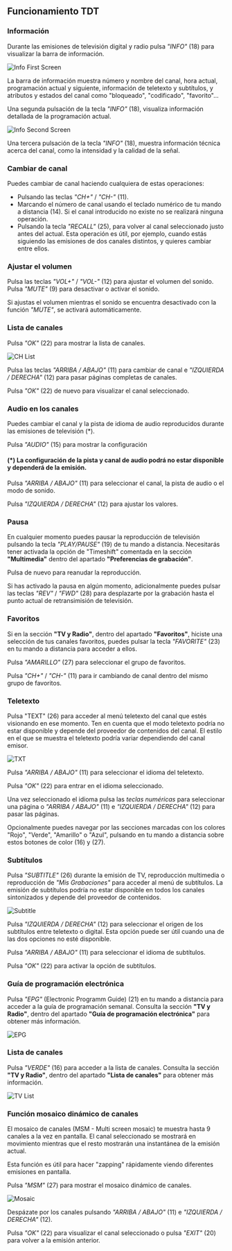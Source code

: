 ## Funcionamiento TDT

### Información
Durante las emisiones de televisión digital y radio pulsa *"INFO"* (18) para visualizar la barra de información.

![Info First Screen](http://static.energysistem.com/images/manuals/42510/55cdbc9c0cd8e.jpg)

La barra de información muestra número y nombre del canal, hora actual, programación actual y siguiente, información de teletexto y subtítulos, y atributos y estados del canal como "bloqueado", "codificado", "favorito"...

Una segunda pulsación de la tecla *"INFO"* (18), visualiza información detallada de la programación actual.

![Info Second Screen](http://static.energysistem.com/images/manuals/42510/55cdbd84698b1.jpg)

Una tercera pulsación de la tecla *"INFO"* (18), muestra información técnica acerca del canal, como la intensidad y la calidad de la señal.


### Cambiar de canal
Puedes cambiar de canal haciendo cualquiera de estas operaciones:
- Pulsando las teclas *"CH+"* / *"CH-"* (11).
- Marcando el número de canal usando el teclado numérico de tu mando a distancia (14). Si el canal introducido no existe no se realizará ninguna operación.
- Pulsando la tecla *"RECALL"* (25), para volver al canal seleccionado justo antes del actual. Esta operación es útil, por ejemplo, cuando estás siguiendo las emisiones de dos canales distintos, y quieres cambiar entre ellos.


### Ajustar el volumen
Pulsa las teclas *"VOL+"* / *"VOL-"* (12) para ajustar el volumen del sonido. Pulsa *"MUTE"* (9) para desactivar o activar el sonido.

Si ajustas el volumen mientras el sonido se encuentra desactivado con la función *"MUTE"*, se activará automáticamente.




### Lista de canales
Pulsa *"OK"* (22) para mostrar la lista de canales.

![CH List](http://static.energysistem.com/images/manuals/42510/55cdd7672fc18.jpg)

Pulsa las teclas *"ARRIBA / ABAJO"* (11) para cambiar de canal e *"IZQUIERDA / DERECHA"* (12) para pasar páginas completas de canales.

Pulsa *"OK"* (22) de nuevo para visualizar el canal seleccionado.

### Audio en los canales
Puedes cambiar el canal y la pista de idioma de audio reproducidos durante las emisiones de televisión (*).

Pulsa *"AUDIO"* (15) para mostrar la configuración

#### (*) La configuración de la pista y canal de audio podrá no estar disponible y dependerá de la emisión.

Pulsa *"ARRIBA / ABAJO"* (11) para seleccionar el canal, la pista de audio o el modo de sonido.

Pulsa *"IZQUIERDA / DERECHA"* (12) para ajustar los valores.

### Pausa

En cualquier momento puedes pausar la reproducción de televisión pulsando la tecla *"PLAY/PAUSE"* (19) de tu mando a distancia. Necesitarás tener activada la opción de "Timeshift" comentada en la sección **"Multimedia"** dentro del apartado **"Preferencias de grabación"**.

Pulsa de nuevo para reanudar la reproducción.

Si has activado la pausa en algún momento, adicionalmente puedes pulsar las teclas *"REV"* / *"FWD"* (28) para desplazarte por la grabación hasta el punto actual de retransimisión de televisión.

### Favoritos

Si en la sección **"TV y Radio"**, dentro del apartado **"Favoritos"**, hiciste una selección de tus canales favoritos, puedes pulsar la tecla *"FAVORITE"* (23) en tu mando a distancia para acceder a ellos.

Pulsa *"AMARILLO"* (27) para seleccionar el grupo de favoritos.

Pulsa *"CH+"* / *"CH-"* (11) para ir cambiando de canal dentro del mismo grupo de favoritos.

### Teletexto

Pulsa "TEXT" (26) para acceder al menú teletexto del canal que estés visionando en ese momento. Ten en cuenta que el modo teletexto podría no estar disponible y depende del proveedor de contenidos del canal. El estilo en el que se muestra el teletexto podría variar dependiendo del canal emisor.

![TXT](http://static.energysistem.com/images/manuals/42510/55cddd1a8d3a1.jpg)

Pulsa *"ARRIBA / ABAJO"* (11) para seleccionar el idioma del teletexto.

Pulsa *"OK"* (22) para entrar en el idioma seleccionado.

Una vez seleccionado el idioma pulsa las *teclas numéricas* para seleccionar una página o *"ARRIBA / ABAJO"* (11) e *"IZQUIERDA / DERECHA"* (12) para pasar las páginas.



Opcionalmente puedes navegar por las secciones marcadas con los colores "Rojo", "Verde", "Amarillo" o "Azul", pulsando en tu mando a distancia sobre estos botones de color (16) y (27).

### Subtítulos

Pulsa *"SUBTITLE"* (26) durante la emisión de TV, reproducción multimedia o reproducción de *"Mis Grabaciones"* para acceder al menú de subtítulos.
La emisión de subtítulos podría no estar disponible en todos los canales sintonizados y depende del proveedor de contenidos.

![Subtitle](http://static.energysistem.com/images/manuals/42510/55cddb486974a.jpg)

Pulsa *"IZQUIERDA / DERECHA"* (12) para seleccionar el origen de los subtítulos entre teletexto o digital. Esta opción puede ser útil cuando una de las dos opciones no esté disponible.

Pulsa *"ARRIBA / ABAJO"* (11) para seleccionar el idioma de subtítulos.

Pulsa *"OK"* (22) para activar la opción de subtítulos.



### Guía de programación electrónica
Pulsa *"EPG"* (Electronic Programm Guide) (21) en tu mando a distancia para acceder a la guía de programación semanal. Consulta la sección **"TV y Radio"**, dentro del apartado **"Guía de programación electrónica"** para obtener más información.

![EPG](http://static.energysistem.com/images/manuals/42510/55cdd62f23fa1.jpg)

### Lista de canales
Pulsa *"VERDE"* (16) para acceder a la lista de canales. Consulta la sección **"TV y Radio"**, dentro del apartado **"Lista de canales"** para obtener más información.

![TV List](http://static.energysistem.com/images/manuals/42510/55cdc5a1a0484.jpg)

### Función mosaico dinámico de canales
El mosaico de canales (MSM - Multi screen mosaic) te muestra hasta 9 canales a la vez en pantalla. El canal seleccionado se mostrará en movimiento mientras que el resto mostrarán una instantánea de la emisión actual.

Esta función es útil para hacer "zapping" rápidamente viendo diferentes emisiones en pantalla.

Pulsa *"MSM"* (27) para mostrar el mosaico dinámico de canales.

![Mosaic](http://static.energysistem.com/images/manuals/42510/55cdd810d8647.jpg)

Despázate por los canales pulsando *"ARRIBA / ABAJO"* (11) e *"IZQUIERDA / DERECHA"* (12).

Pulsa *"OK"* (22) para visualizar el canal seleccionado o pulsa *"EXIT"* (20) para volver a la emisión anterior.














